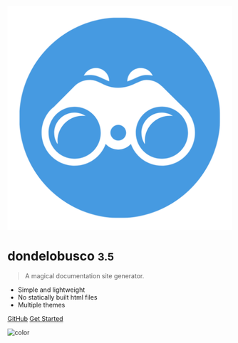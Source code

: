 <!-- _coverpage.md -->

![logo](_media/logo.png ":size=100")

# dondelobusco <small>3.5</small>

> A magical documentation site generator.

- Simple and lightweight
- No statically built html files
- Multiple themes

[GitHub](https://github.com/MaxiSantos/donde-documentation/)
[Get Started](#dondelobusco)

![color](#f0f0f0)
